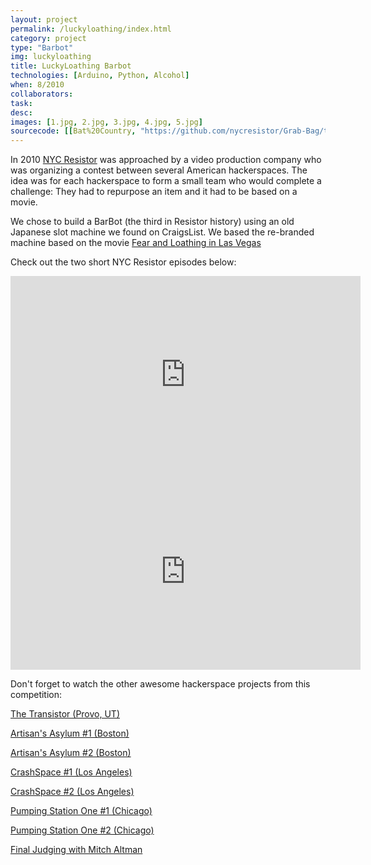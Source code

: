 ```yaml
---
layout: project
permalink: /luckyloathing/index.html 
category: project 
type: "Barbot" 
img: luckyloathing
title: LuckyLoathing Barbot
technologies: [Arduino, Python, Alcohol] 
when: 8/2010
collaborators:
task: 
desc:
images: [1.jpg, 2.jpg, 3.jpg, 4.jpg, 5.jpg]
sourcecode: [[Bat%20Country, "https://github.com/nycresistor/Grab-Bag/tree/master/Bat%20Country"]]
---
```


In 2010 [NYC Resistor](nycresistor.com) was approached by a video production company who was organizing a contest between several American hackerspaces. The idea was for each hackerspace to form a small team who would complete a challenge: They had to repurpose an item and it had to be based on a movie. 

<!--break-->

We chose to build a BarBot (the third in Resistor history) using an old Japanese slot machine we found on CraigsList. We based the re-branded machine based on the movie [Fear and Loathing in Las Vegas](http://www.imdb.com/title/tt0120669/)

Check out the two short NYC Resistor episodes below:

<iframe width="560" height="315" src="http://www.youtube.com/embed/nNAkmSE1t6c" frameborder="0" allowfullscreen></iframe>

<iframe width="560" height="315" src="http://www.youtube.com/embed/_gfYuSLzATI" frameborder="0" allowfullscreen></iframe>

Don't forget to watch the other awesome hackerspace projects from this competition:

[The Transistor (Provo, UT)](http://www.youtube.com/watch?v=QPbt5S-ufuM&list=UU7jkB9u4pc_okwb9fy_qPiQ&index=4)

[Artisan's Asylum #1 (Boston)](http://www.youtube.com/watch?v=LUSYAYiGzLI&list=UU7jkB9u4pc_okwb9fy_qPiQ&index=6)

[Artisan's Asylum #2 (Boston)](http://www.youtube.com/watch?v=LwoK_RnWJlM&list=UU7jkB9u4pc_okwb9fy_qPiQ&index=5)

[CrashSpace #1 (Los Angeles)](http://www.youtube.com/watch?v=9oqVu3OTofo&list=UU7jkB9u4pc_okwb9fy_qPiQ&index=8)

[CrashSpace #2 (Los Angeles)](http://www.youtube.com/watch?v=devSkKKtLnI&list=UU7jkB9u4pc_okwb9fy_qPiQ&index=7)

[Pumping Station One #1 (Chicago)](http://www.youtube.com/watch?v=LBQxWIz3CqM&list=UU7jkB9u4pc_okwb9fy_qPiQ&index=10)

[Pumping Station One #2 (Chicago)](http://www.youtube.com/watch?v=lQcBzR1Z1R4&list=UU7jkB9u4pc_okwb9fy_qPiQ&index=9)

[Final Judging with Mitch Altman](http://www.youtube.com/watch?v=1pUw9KHwlqo&list=UU7jkB9u4pc_okwb9fy_qPiQ&index=3)
